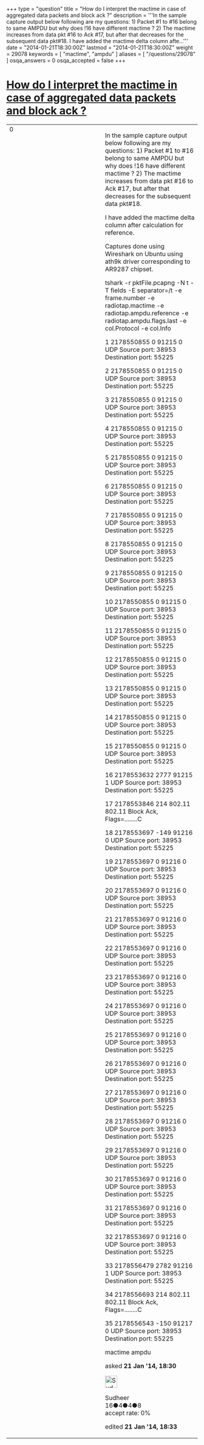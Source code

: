 +++
type = "question"
title = "How do I interpret the mactime in case of aggregated data packets and block ack ?"
description = '''In the sample capture output below following are my questions: 1) Packet #1 to #16 belong to same AMPDU but why does !16 have different mactime ? 2) The mactime increases from data pkt #16 to Ack #17, but after that decreases for the subsequent data pkt#18. I have added the mactime delta column afte...'''
date = "2014-01-21T18:30:00Z"
lastmod = "2014-01-21T18:30:00Z"
weight = 29078
keywords = [ "mactime", "ampdu" ]
aliases = [ "/questions/29078" ]
osqa_answers = 0
osqa_accepted = false
+++

<div class="headNormal">

# [How do I interpret the mactime in case of aggregated data packets and block ack ?](/questions/29078/how-do-i-interpret-the-mactime-in-case-of-aggregated-data-packets-and-block-ack)

</div>

<div id="main-body">

<div id="askform">

<table id="question-table" style="width:100%;"><colgroup><col style="width: 50%" /><col style="width: 50%" /></colgroup><tbody><tr class="odd"><td style="width: 30px; vertical-align: top"><div class="vote-buttons"><span id="post-29078-upvote" class="ajax-command post-vote up" rel="nofollow" title="I like this post (click again to cancel)"> </span><div id="post-29078-score" class="post-score" title="current number of votes">0</div><span id="post-29078-downvote" class="ajax-command post-vote down" rel="nofollow" title="I dont like this post (click again to cancel)"> </span> <span id="favorite-mark" class="ajax-command favorite-mark" rel="nofollow" title="mark/unmark this question as favorite (click again to cancel)"> </span><div id="favorite-count" class="favorite-count"></div></div></td><td><div id="item-right"><div class="question-body"><p>In the sample capture output below following are my questions: 1) Packet #1 to #16 belong to same AMPDU but why does !16 have different mactime ? 2) The mactime increases from data pkt #16 to Ack #17, but after that decreases for the subsequent data pkt#18.</p><p>I have added the mactime delta column after calculation for reference.</p><p>Captures done using Wireshark on Ubuntu using ath9k driver corresponding to AR9287 chipset.</p><p>tshark -r pktFile.pcapng -N t -T fields -E separator=/t -e frame.number -e radiotap.mactime -e radiotap.ampdu.reference -e radiotap.ampdu.flags.last -e col.Protocol -e col.Info</p><p>1 2178550855 0 91215 0 UDP Source port: 38953 Destination port: 55225</p><p>2 2178550855 0 91215 0 UDP Source port: 38953 Destination port: 55225</p><p>3 2178550855 0 91215 0 UDP Source port: 38953 Destination port: 55225</p><p>4 2178550855 0 91215 0 UDP Source port: 38953 Destination port: 55225</p><p>5 2178550855 0 91215 0 UDP Source port: 38953 Destination port: 55225</p><p>6 2178550855 0 91215 0 UDP Source port: 38953 Destination port: 55225</p><p>7 2178550855 0 91215 0 UDP Source port: 38953 Destination port: 55225</p><p>8 2178550855 0 91215 0 UDP Source port: 38953 Destination port: 55225</p><p>9 2178550855 0 91215 0 UDP Source port: 38953 Destination port: 55225</p><p>10 2178550855 0 91215 0 UDP Source port: 38953 Destination port: 55225</p><p>11 2178550855 0 91215 0 UDP Source port: 38953 Destination port: 55225</p><p>12 2178550855 0 91215 0 UDP Source port: 38953 Destination port: 55225</p><p>13 2178550855 0 91215 0 UDP Source port: 38953 Destination port: 55225</p><p>14 2178550855 0 91215 0 UDP Source port: 38953 Destination port: 55225</p><p>15 2178550855 0 91215 0 UDP Source port: 38953 Destination port: 55225</p><p>16 2178553632 2777 91215 1 UDP Source port: 38953 Destination port: 55225</p><p>17 2178553846 214 802.11 802.11 Block Ack, Flags=........C</p><p>18 2178553697 -149 91216 0 UDP Source port: 38953 Destination port: 55225</p><p>19 2178553697 0 91216 0 UDP Source port: 38953 Destination port: 55225</p><p>20 2178553697 0 91216 0 UDP Source port: 38953 Destination port: 55225</p><p>21 2178553697 0 91216 0 UDP Source port: 38953 Destination port: 55225</p><p>22 2178553697 0 91216 0 UDP Source port: 38953 Destination port: 55225</p><p>23 2178553697 0 91216 0 UDP Source port: 38953 Destination port: 55225</p><p>24 2178553697 0 91216 0 UDP Source port: 38953 Destination port: 55225</p><p>25 2178553697 0 91216 0 UDP Source port: 38953 Destination port: 55225</p><p>26 2178553697 0 91216 0 UDP Source port: 38953 Destination port: 55225</p><p>27 2178553697 0 91216 0 UDP Source port: 38953 Destination port: 55225</p><p>28 2178553697 0 91216 0 UDP Source port: 38953 Destination port: 55225</p><p>29 2178553697 0 91216 0 UDP Source port: 38953 Destination port: 55225</p><p>30 2178553697 0 91216 0 UDP Source port: 38953 Destination port: 55225</p><p>31 2178553697 0 91216 0 UDP Source port: 38953 Destination port: 55225</p><p>32 2178553697 0 91216 0 UDP Source port: 38953 Destination port: 55225</p><p>33 2178556479 2782 91216 1 UDP Source port: 38953 Destination port: 55225</p><p>34 2178556693 214 802.11 802.11 Block Ack, Flags=........C</p><p>35 2178556543 -150 91217 0 UDP Source port: 38953 Destination port: 55225</p></div><div id="question-tags" class="tags-container tags"><span class="post-tag tag-link-mactime" rel="tag" title="see questions tagged &#39;mactime&#39;">mactime</span> <span class="post-tag tag-link-ampdu" rel="tag" title="see questions tagged &#39;ampdu&#39;">ampdu</span></div><div id="question-controls" class="post-controls"></div><div class="post-update-info-container"><div class="post-update-info post-update-info-user"><p>asked <strong>21 Jan '14, 18:30</strong></p><img src="https://secure.gravatar.com/avatar/43e2d9c38f7fe55143e0606580e503bf?s=32&amp;d=identicon&amp;r=g" class="gravatar" width="32" height="32" alt="Sudheer&#39;s gravatar image" /><p><span>Sudheer</span><br />
<span class="score" title="16 reputation points">16</span><span title="4 badges"><span class="badge1">●</span><span class="badgecount">4</span></span><span title="4 badges"><span class="silver">●</span><span class="badgecount">4</span></span><span title="8 badges"><span class="bronze">●</span><span class="badgecount">8</span></span><br />
<span class="accept_rate" title="Rate of the user&#39;s accepted answers">accept rate:</span> <span title="Sudheer has no accepted answers">0%</span></p></div><div class="post-update-info post-update-info-edited"><p><span> edited <strong>21 Jan '14, 18:33</strong> </span></p></div></div><div id="comments-container-29078" class="comments-container"></div><div id="comment-tools-29078" class="comment-tools"></div><div class="clear"></div><div id="comment-29078-form-container" class="comment-form-container"></div><div class="clear"></div></div></td></tr></tbody></table>

</div>

</div>

